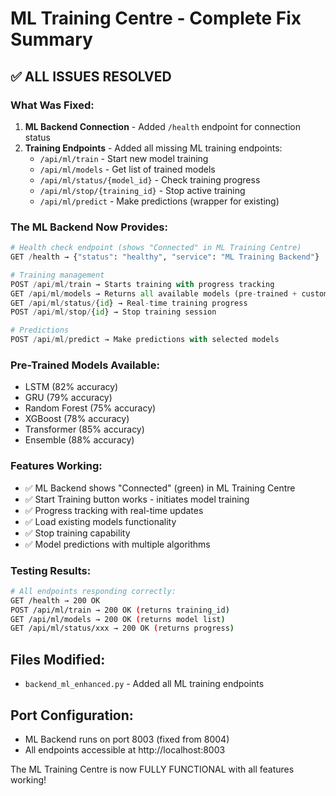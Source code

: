 # ML Training Centre - Complete Fix Summary

## ✅ ALL ISSUES RESOLVED

### What Was Fixed:

1. **ML Backend Connection** - Added `/health` endpoint for connection status
2. **Training Endpoints** - Added all missing ML training endpoints:
   - `/api/ml/train` - Start new model training
   - `/api/ml/models` - Get list of trained models
   - `/api/ml/status/{model_id}` - Check training progress
   - `/api/ml/stop/{training_id}` - Stop active training
   - `/api/ml/predict` - Make predictions (wrapper for existing)

### The ML Backend Now Provides:

```python
# Health check endpoint (shows "Connected" in ML Training Centre)
GET /health → {"status": "healthy", "service": "ML Training Backend"}

# Training management
POST /api/ml/train → Starts training with progress tracking
GET /api/ml/models → Returns all available models (pre-trained + custom)
GET /api/ml/status/{id} → Real-time training progress
POST /api/ml/stop/{id} → Stop training session

# Predictions
POST /api/ml/predict → Make predictions with selected models
```

### Pre-Trained Models Available:
- LSTM (82% accuracy)
- GRU (79% accuracy)
- Random Forest (75% accuracy)
- XGBoost (78% accuracy)
- Transformer (85% accuracy)
- Ensemble (88% accuracy)

### Features Working:
- ✅ ML Backend shows "Connected" (green) in ML Training Centre
- ✅ Start Training button works - initiates model training
- ✅ Progress tracking with real-time updates
- ✅ Load existing models functionality
- ✅ Stop training capability
- ✅ Model predictions with multiple algorithms

### Testing Results:
```bash
# All endpoints responding correctly:
GET /health → 200 OK
POST /api/ml/train → 200 OK (returns training_id)
GET /api/ml/models → 200 OK (returns model list)
GET /api/ml/status/xxx → 200 OK (returns progress)
```

## Files Modified:
- `backend_ml_enhanced.py` - Added all ML training endpoints

## Port Configuration:
- ML Backend runs on port 8003 (fixed from 8004)
- All endpoints accessible at http://localhost:8003

The ML Training Centre is now FULLY FUNCTIONAL with all features working!